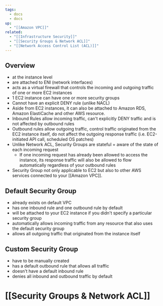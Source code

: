 ```yaml
---
tags:
  - docs
  - docs
up:
  - "[[Amazon VPC]]"
related:
  - "[[Infrastructure Security]]"
  - "[[Security Groups & Network ACL]]"
  - "[[Network Access Control List (ACL)]]"
---
```

## Overview

- at the instance level
- are attached to ENI (network interfaces)
- acts as a virtual firewall that controls the incoming and outgoing traffic of one or more EC2 instances
- 1 EC2 instance can have one or more security groups
- Cannot have an explicit DENY rule (unlike NACL)
- Aside from EC2 instances, it can also be attached to Amazon RDS, Amazon ElastiCache and other AWS resource.
- Inbound Rules allow incoming traffic, can't explicitly DENY traffic and is not affected by outbound rules
- Outbound rules allow outgoing traffic, control traffic originated from the EC2 instance itself, do not affect the outgoing response traffic (i.e. EC2-initiated API call, scheduled OS patches)
- Unlike Network ACL, Security Groups are stateful = aware of the state of each incoming request
	- If one incoming request has already been allowed to access the instance, its response traffic will also be allowed to flow automatically regardless of your outbound rules
- Security Group not only applicable to EC2 but also to other AWS services connected to your [[Amazon VPC]].

## Default Security Group

- already exists on default VPC
- has one inbound rule and one outbound rule by default
- will be attached to your EC2 instance if you didn't specify a particular security group
- automatically allows incoming traffic from any resource that also uses the default security group
- allows all outgoing traffic that originated from the instance itself

## Custom Security Group

- have to be manually created
- has a default outbound rule that allows all traffic
- doesn't have a default inbound rule
- denies all inbound and outbound traffic by default

# [[Security Groups & Network ACL]]
